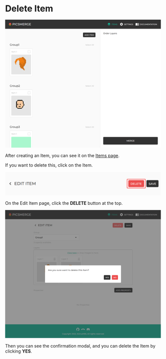 # Delete Item

![img_26.png](img_26.png)

After creating an Item, you can see it on the [Items page](/app/items).

If you want to delete this, click on the Item.

![img_30.png](img_30.png)

On the Edit Item page, click the **DELETE** button at the top.

![img_31.png](img_31.png)

Then you can see the confirmation modal,
and you can delete the Item by clicking **YES**.
